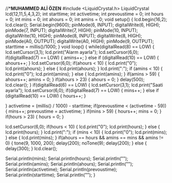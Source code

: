 //*******MUHAMMED ALİ ÖZEN******
#include <LiquidCrystal.h>
LiquidCrystal lcd(12,11,5,4,3,2);
int starttime;
int activetime;
int prevoustime = 0;
int hours = 0;
int mins = 0;
int ahours = 0;
int amins = 0;
void setup()
{
lcd.begin(16,2);
lcd.clear();
Serial.begin(9600);
pinMode(6, INPUT);
digitalWrite(6, HIGH);
pinMode(7, INPUT);
digitalWrite(7, HIGH);
pinMode(10, INPUT);
digitalWrite(10, HIGH);
pinMode(8, INPUT);
digitalWrite(8, HIGH);
pinMode(A0, OUTPUT);
digitalWrite(A0, HIGH);
pinMode(9, OUTPUT);
starttime = millis()/1000;
}
void loop()
{
while(digitalRead(8) == LOW)
{
lcd.setCursor(3,1);
lcd.print("Alarm ayarla");
lcd.setCursor(6,0);
if(digitalRead(7) == LOW)
{
amins++;
} 
else if (digitalRead(10) == LOW)
{
ahours++;
}
lcd.setCursor(6,0);
if(ahours < 10)
{
lcd.print("0");
lcd.print(ahours);
}
else
{
lcd.print(ahours);
}
lcd.print(":");
if (amins < 10)
{
lcd.print("0");
lcd.print(amins);
}
else
{
lcd.print(amins);
}
if(amins > 59)
{
ahours++;
amins = 0;
} 
if(ahours > 23)
{
ahours = 0; 
}
delay(500);
lcd.clear();
}
if(digitalRead(6) == LOW)
{
lcd.setCursor(3,1);
lcd.print("Saati ayarla");
lcd.setCursor(6,0);
if(digitalRead(7) == LOW)
{
mins++;
} 
else if (digitalRead(10) == LOW)
{
hours++;
}
 
}
activetime = (millis() / 1000) - starttime;
if(prevoustime < (activetime - 59))
{
mins++;
prevoustime = activetime;
}
if(mins > 59)
{
hours++;
mins = 0;
}
if(hours > 23)
{
hours = 0; 
}
 
lcd.setCursor(6,0);
if(hours < 10)
{
lcd.print("0");
lcd.print(hours);
}
else
{
lcd.print(hours);
}
lcd.print(":");
if (mins < 10)
{
lcd.print("0");
lcd.print(mins);
}
else
{
lcd.print(mins);
}
if(ahours == hours && amins == mins && amins != 0)
{
tone(9, 1000, 200);
delay(200);
noTone(9);
delay(200);
}
else
{
delay(300);
}
lcd.clear();
 
Serial.println(mins);
Serial.println(hours);
Serial.println("");
Serial.println(amins);
Serial.println(ahours);
Serial.println("");
Serial.println(activetime);
Serial.println(prevoustime);
Serial.println(starttime);
Serial.println("");
}
